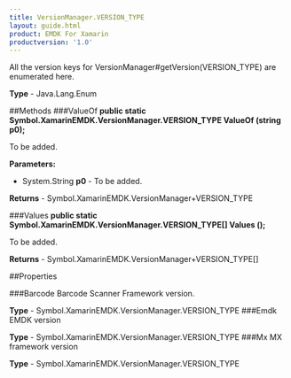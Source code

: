```yaml
---
title: VersionManager.VERSION_TYPE
layout: guide.html
product: EMDK For Xamarin
productversion: '1.0'
---
```

All the version keys for VersionManager#getVersion(VERSION_TYPE) are enumerated here.

**Type** - Java.Lang.Enum

##Methods
###ValueOf
**public static Symbol.XamarinEMDK.VersionManager.VERSION_TYPE ValueOf (string p0);**

To be added.

**Parameters:** 

* System.String **p0** - To be added.

**Returns** - Symbol.XamarinEMDK.VersionManager+VERSION_TYPE

###Values
**public static Symbol.XamarinEMDK.VersionManager.VERSION_TYPE[] Values ();**

To be added.


**Returns** - Symbol.XamarinEMDK.VersionManager+VERSION_TYPE[]

##Properties

###Barcode
Barcode Scanner Framework version.

**Type** - Symbol.XamarinEMDK.VersionManager.VERSION_TYPE
###Emdk
EMDK version

**Type** - Symbol.XamarinEMDK.VersionManager.VERSION_TYPE
###Mx
MX framework version

**Type** - Symbol.XamarinEMDK.VersionManager.VERSION_TYPE















